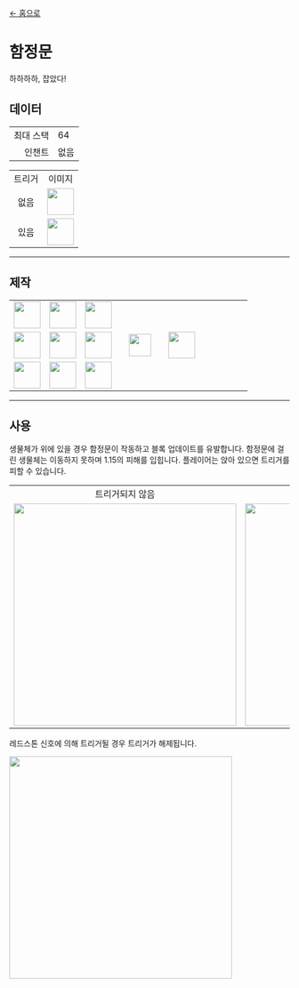 [← 홈으로](../)
# 함정문
하하하하, 잡았다!

## 데이터
<table>
    <tr><td align="end">최대 스택</td><td>64</td></tr>
    <tr><td align="end">인챈트</td><td>없음</td></tr>
</table>
<table>
    <tr><td align="center">트리거</td><td align="center">이미지</td></tr>
    <tr><td align="center">없음</td><td><img src="https://i.imgur.com/3P6VTYv.png" height="48"/></td></tr>
    <tr><td align="center">있음</td><td><img src="https://i.imgur.com/hXcd2KD.png" height="48"/></td></tr>
</table>

---

## 제작
<table>
    <tr><td><img src="https://i.imgur.com/uxZobHj.png" width="48"/></td><td><img src="https://i.imgur.com/GY2tLt9.png" width="48"/></td><td><img src="https://i.imgur.com/uxZobHj.png" width="48"/></td><td colspan="3"></td></tr>
    <tr><td><img src="https://i.imgur.com/8CTkfhE.png" width="48"/></td><td><img src="https://i.imgur.com/LwYmaqL.png" width="48"/></td><td><img src="https://i.imgur.com/8CTkfhE.png" width="48"/></td><td width="70" align="center"><img src="https://i.imgur.com/VE0KqIE.png" width="40"/></td><td><img src="https://i.imgur.com/3P6VTYv.png" width="48"/></td><td width="70"></td></tr>
    <tr><td><img src="https://i.imgur.com/8CTkfhE.png" width="48"/></td><td><img src="https://i.imgur.com/8CTkfhE.png" width="48"/></td><td><img src="https://i.imgur.com/8CTkfhE.png" width="48"/></td><td colspan="3"></td></tr>
</table>

---

## 사용
생물체가 위에 있을 경우 함정문이 작동하고 블록 업데이트를 유발합니다. 함정문에 걸린 생물체는 이동하지 못하며 1.15의 피해를 입힙니다. 플레이어는 앉아 있으면 트리거를 피할 수 있습니다.

<table>
    <tr><td align="center">트리거되지 않음</td><td align="center">트리거됨</td></tr>
    <tr><td><img src="https://i.imgur.com/wqueV6q.png" width="400"/></td><td><img src="https://i.imgur.com/hj7Qoi6.png" width="400"/></td></tr>
</table>

레드스톤 신호에 의해 트리거될 경우 트리거가 해제됩니다.

<img src="https://i.imgur.com/5g0j0zo.png" width="400"/>